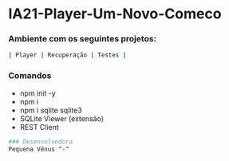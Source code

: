 # IA21-Player-Um-Novo-Comeco

### Ambiente com os seguintes projetos:
````bash
| Player | Recuperação | Testes |

````
### Comandos
 - npm init -y
 - npm i
 - npm i sqlite sqlite3
 - SQLite Viewer (extensão)
 - REST Client
````bash
### Desenvolvedora
Pequena Vênus ^-^

````
